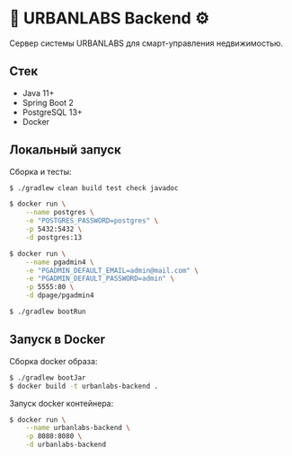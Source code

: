 # 🏢 URBANLABS Backend ⚙️

Сервер системы URBANLABS для смарт-управления недвижимостью.

## Стек

* Java 11+
* Spring Boot 2
* PostgreSQL 13+
* Docker

## Локальный запуск

Сборка и тесты:

```bash
$ ./gradlew clean build test check javadoc
```

```bash
$ docker run \
    --name postgres \
    -e "POSTGRES_PASSWORD=postgres" \
    -p 5432:5432 \
    -d postgres:13

$ docker run \
    --name pgadmin4 \
    -e "PGADMIN_DEFAULT_EMAIL=admin@mail.com" \
    -e "PGADMIN_DEFAULT_PASSWORD=admin" \
    -p 5555:80 \
    -d dpage/pgadmin4
```

```bash
$ ./gradlew bootRun
```

## Запуск в Docker

Сборка docker образа:

```bash
$ ./gradlew bootJar
$ docker build -t urbanlabs-backend .
```

Запуск docker контейнера:

```bash
$ docker run \
    --name urbanlabs-backend \
    -p 8080:8080 \
    -d urbanlabs-backend
```
